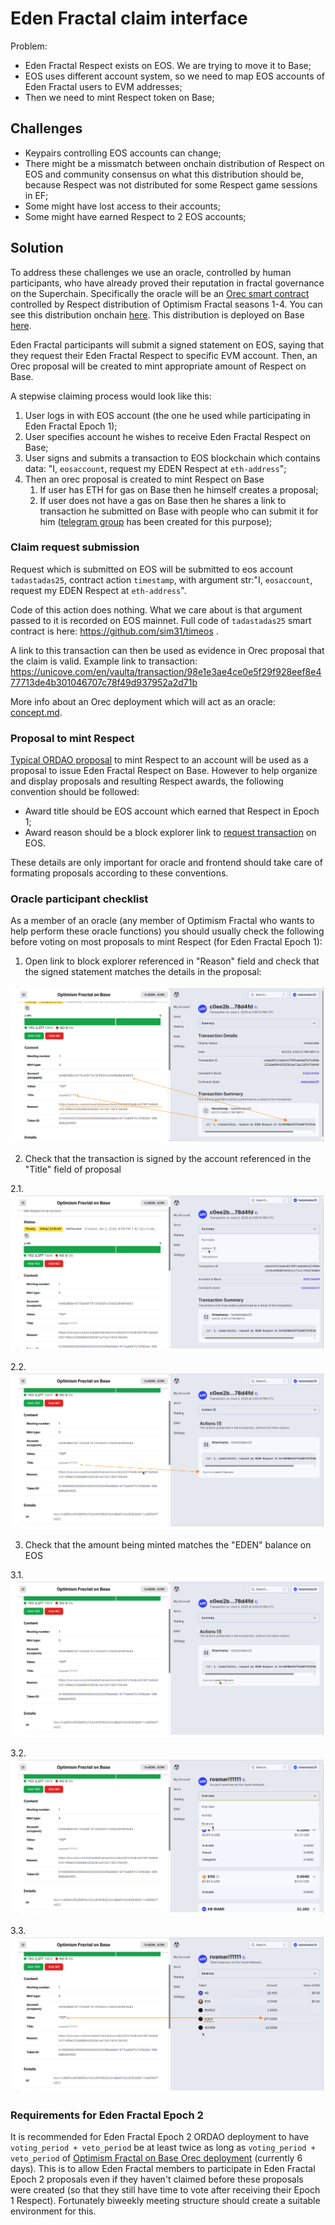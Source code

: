 # Eden Fractal claim interface
Problem:

* Eden Fractal Respect exists on EOS. We are trying to move it to Base; 
* EOS uses different account system, so we need to map EOS accounts of Eden Fractal users to EVM addresses;
* Then we need to mint Respect token on Base;

## Challenges
* Keypairs controlling EOS accounts can change;
* There might be a missmatch between onchain distribution of Respect on EOS and community consensus on what this distribution should be, because Respect was not distributed for some Respect game sessions in EF;
* Some might have lost access to their accounts;
* Some might have earned Respect to 2 EOS accounts;

## Solution
To address these challenges we use an oracle, controlled by human participants, who have already proved their reputation in fractal governance on the Superchain. Specifically the oracle will be an [Orec smart contract](https://github.com/sim31/ordao/blob/1cf15452b137c16d847b925d229d9ff86eadd56a/docs/OREC.md) controlled by Respect distribution of Optimism Fractal seasons 1-4. You can see this distribution onchain [here](https://optimism.blockscout.com/token/0x53C9E3a44B08E7ECF3E8882996A500eb06c0C5CC?tab=holders). This distribution is deployed on Base [here](https://basescan.org/address/0xe4b4013b6d7de55f86ff24a1406b85a4dfa591ff).

Eden Fractal participants will submit a signed statement on EOS, saying that they request their Eden Fractal Respect to specific EVM account. Then, an Orec proposal will be created to mint appropriate amount of Respect on Base.

A stepwise claiming process would look like this:

1. User logs in with EOS account (the one he used while participating in Eden Fractal Epoch 1);
2. User specifies account he wishes to receive Eden Fractal Respect on Base;
3. User signs and submits a transaction to EOS blockchain which contains data: "I, `eosaccount`, request my EDEN Respect at `eth-address`";
4. Then an orec proposal is created to mint Respect on Base
    1. If user has ETH for gas on Base then he himself creates a proposal;
    2. If user does not have a gas on Base then he shares a link to transaction he submitted on Base with people who can submit it for him ([telegram group](https://t.me/edenfractal/5191) has been created for this purpose);

### Claim request submission
Request which is submitted on EOS will be submitted to eos account `tadastadas25`, contract action `timestamp`, with argument str:"I, `eosaccount`, request my EDEN Respect at `eth-address`".

Code of this action does nothing. What we care about is that argument passed to it is recorded on EOS mainnet. Full code of `tadastadas25` smart contract is here: https://github.com/sim31/timeos .

A link to this transaction can then be used as evidence in Orec proposal that the claim is valid. Example link to transaction: https://unicove.com/en/vaulta/transaction/98e1e3ae4ce0e5f29f928eef8e477713de4b301046707c78f49d937952a2d71b

More info about an Orec deployment which will act as an oracle: [concept.md](./concept.md).

### Proposal to mint Respect
[Typical ORDAO proposal](https://orclient-docs.frapps.xyz/classes/ORClient.html#proposeRespectTo) to mint Respect to an account will be used as a proposal to issue Eden Fractal Respect on Base. However to help organize and display proposals and resulting Respect awards, the following convention should be followed:
* Award title should be EOS account which earned that Respect in Epoch 1;
* Award reason should be a block explorer link to [request transaction](#request-on-eos) on EOS.

These details are only important for oracle and frontend should take care of formating proposals according to these conventions.

### Oracle participant checklist
As a member of an oracle (any member of Optimism Fractal who wants to help perform these oracle functions) you should usually check the following before voting on most proposals to mint Respect (for Eden Fractal Epoch 1):

1. Open link to block explorer referenced in "Reason" field and check that the signed statement matches the details in the proposal:

![1.](./img/checklist-1.png)

2. Check that the transaction is signed by the account referenced in the "Title" field of proposal

2.1.
![2.1.](./img/checklist-2-1.png)

2.2.
![2.2.](./img/checklist-2-2.png)

3. Check that the amount being minted matches the "EDEN" balance on EOS

3.1.
![3.1.](./img/checklist-3-1.png)

3.2.
![3.2.](./img/checklist-3-2.png)

3.3.
![3.3.](./img/checklist-3-3.png)


### Requirements for Eden Fractal Epoch 2
It is recommended for Eden Fractal Epoch 2 ORDAO deployment to have `voting_period + veto_period` be at least twice as long as `voting_period + veto_period` of [Optimism Fractal on Base Orec deployment](./concept.md) (currently 6 days). This is to allow Eden Fractal members to participate in Eden Fractal Epoch 2 proposals even if they haven't claimed before these proposals were created (so that they still have time to vote after receiving their Epoch 1 Respect). Fortunately biweekly meeting structure should create a suitable environment for this.
